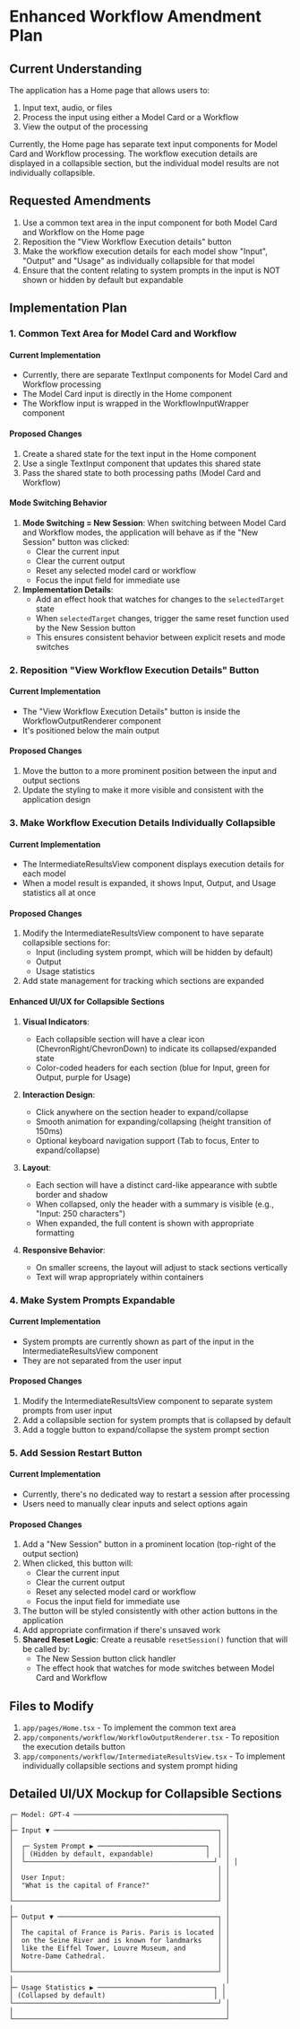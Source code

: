 # Enhanced Workflow Amendment Plan

## Current Understanding

The application has a Home page that allows users to:
1. Input text, audio, or files
2. Process the input using either a Model Card or a Workflow
3. View the output of the processing

Currently, the Home page has separate text input components for Model Card and Workflow processing. The workflow execution details are displayed in a collapsible section, but the individual model results are not individually collapsible.

## Requested Amendments

1. Use a common text area in the input component for both Model Card and Workflow on the Home page
2. Reposition the "View Workflow Execution details" button
3. Make the workflow execution details for each model show "Input", "Output" and "Usage" as individually collapsible for that model
4. Ensure that the content relating to system prompts in the input is NOT shown or hidden by default but expandable

## Implementation Plan

### 1. Common Text Area for Model Card and Workflow

#### Current Implementation
- Currently, there are separate TextInput components for Model Card and Workflow processing
- The Model Card input is directly in the Home component
- The Workflow input is wrapped in the WorkflowInputWrapper component

#### Proposed Changes
1. Create a shared state for the text input in the Home component
2. Use a single TextInput component that updates this shared state
3. Pass the shared state to both processing paths (Model Card and Workflow)

#### Mode Switching Behavior
1. **Mode Switching = New Session**: When switching between Model Card and Workflow modes, the application will behave as if the "New Session" button was clicked:
   - Clear the current input
   - Clear the current output
   - Reset any selected model card or workflow
   - Focus the input field for immediate use
2. **Implementation Details**:
   - Add an effect hook that watches for changes to the `selectedTarget` state
   - When `selectedTarget` changes, trigger the same reset function used by the New Session button
   - This ensures consistent behavior between explicit resets and mode switches

### 2. Reposition "View Workflow Execution Details" Button

#### Current Implementation
- The "View Workflow Execution Details" button is inside the WorkflowOutputRenderer component
- It's positioned below the main output

#### Proposed Changes
1. Move the button to a more prominent position between the input and output sections
2. Update the styling to make it more visible and consistent with the application design

### 3. Make Workflow Execution Details Individually Collapsible

#### Current Implementation
- The IntermediateResultsView component displays execution details for each model
- When a model result is expanded, it shows Input, Output, and Usage statistics all at once

#### Proposed Changes
1. Modify the IntermediateResultsView component to have separate collapsible sections for:
   - Input (including system prompt, which will be hidden by default)
   - Output
   - Usage statistics
2. Add state management for tracking which sections are expanded

#### Enhanced UI/UX for Collapsible Sections
1. **Visual Indicators**: 
   - Each collapsible section will have a clear icon (ChevronRight/ChevronDown) to indicate its collapsed/expanded state
   - Color-coded headers for each section (blue for Input, green for Output, purple for Usage)

2. **Interaction Design**:
   - Click anywhere on the section header to expand/collapse
   - Smooth animation for expanding/collapsing (height transition of 150ms)
   - Optional keyboard navigation support (Tab to focus, Enter to expand/collapse)

3. **Layout**:
   - Each section will have a distinct card-like appearance with subtle border and shadow
   - When collapsed, only the header with a summary is visible (e.g., "Input: 250 characters")
   - When expanded, the full content is shown with appropriate formatting

4. **Responsive Behavior**:
   - On smaller screens, the layout will adjust to stack sections vertically
   - Text will wrap appropriately within containers

### 4. Make System Prompts Expandable

#### Current Implementation
- System prompts are currently shown as part of the input in the IntermediateResultsView component
- They are not separated from the user input

#### Proposed Changes
1. Modify the IntermediateResultsView component to separate system prompts from user input
2. Add a collapsible section for system prompts that is collapsed by default
3. Add a toggle button to expand/collapse the system prompt section

### 5. Add Session Restart Button

#### Current Implementation
- Currently, there's no dedicated way to restart a session after processing
- Users need to manually clear inputs and select options again

#### Proposed Changes
1. Add a "New Session" button in a prominent location (top-right of the output section)
2. When clicked, this button will:
   - Clear the current input
   - Clear the current output
   - Reset any selected model card or workflow
   - Focus the input field for immediate use
3. The button will be styled consistently with other action buttons in the application
4. Add appropriate confirmation if there's unsaved work
5. **Shared Reset Logic**: Create a reusable `resetSession()` function that will be called by:
   - The New Session button click handler
   - The effect hook that watches for mode switches between Model Card and Workflow

## Files to Modify

1. `app/pages/Home.tsx` - To implement the common text area
2. `app/components/workflow/WorkflowOutputRenderer.tsx` - To reposition the execution details button
3. `app/components/workflow/IntermediateResultsView.tsx` - To implement individually collapsible sections and system prompt hiding

## Detailed UI/UX Mockup for Collapsible Sections

```
┌─ Model: GPT-4 ──────────────────────────────────────┐
│                                                     │
├─ Input ▼ ─────────────────────────────────────────┐ │
│                                                   │ │
│  ┌─ System Prompt ▶ ───────────────────────────┐  │ │
│  │ (Hidden by default, expandable)             │  │ │
│  └───────────────────────────────────────────────┘  │ │
│                                                   │ │
│  User Input:                                      │ │
│  "What is the capital of France?"                 │ │
│                                                   │ │
└───────────────────────────────────────────────────┘ │
│                                                     │
├─ Output ▼ ────────────────────────────────────────┐ │
│                                                   │ │
│  The capital of France is Paris. Paris is located │ │
│  on the Seine River and is known for landmarks    │ │
│  like the Eiffel Tower, Louvre Museum, and        │ │
│  Notre-Dame Cathedral.                            │ │
│                                                   │ │
└───────────────────────────────────────────────────┘ │
│                                                     │
├─ Usage Statistics ▶ ─────────────────────────────┐ │
│ (Collapsed by default)                           │ │
└───────────────────────────────────────────────────┘ │
│                                                     │
└─────────────────────────────────────────────────────┘